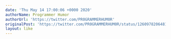 ```yaml
---
date: 'Thu May 14 17:00:06 +0000 2020'
authorName: Programmer Humor
authorUrl: 'https://twitter.com/PR0GRAMMERHUM0R'
originalPost: 'https://twitter.com/PR0GRAMMERHUM0R/status/1260978206481346561'
layout: like
---
```

